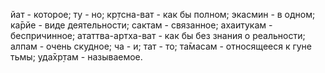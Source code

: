 йат - которое; ту - но; кр̣тсна-ват - как бы полном; экасмин - в одном; ка̄рйе - виде деятельности; сактам - связанное; ахаитукам - беспричинное; ататтва-артха-ват - как бы без знания о реальности; алпам - очень скудное; ча - и; тат - то; та̄масам - относящееся к гуне тьмы; уда̄хр̣там - называемое.